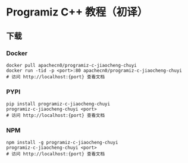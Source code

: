 # Programiz C++ 教程（初译）

## 下载

### Docker

```
docker pull apachecn0/programiz-c-jiaocheng-chuyi
docker run -tid -p <port>:80 apachecn0/programiz-c-jiaocheng-chuyi
# 访问 http://localhost:{port} 查看文档
```

### PYPI

```
pip install programiz-c-jiaocheng-chuyi
programiz-c-jiaocheng-chuyi <port>
# 访问 http://localhost:{port} 查看文档
```

### NPM

```
npm install -g programiz-c-jiaocheng-chuyi
programiz-c-jiaocheng-chuyi <port>
# 访问 http://localhost:{port} 查看文档
```